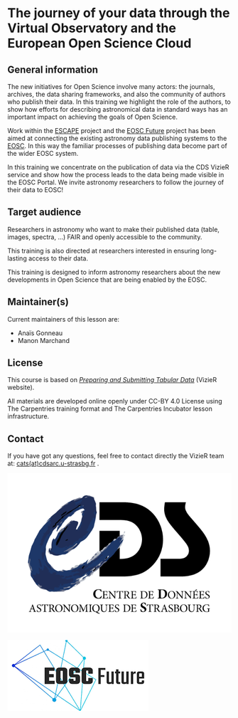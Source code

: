 # The journey of your data through the Virtual Observatory and the European Open Science Cloud


## General information

The new initiatives for Open Science involve many actors: the journals, archives, the data sharing frameworks, and also the community of authors who publish their data. In this training we highlight the role of the authors, to show how efforts for describing astronomical data in standard ways has an important impact on achieving the goals of Open Science.

Work within the [ESCAPE](https://projectescape.eu/) project and the [EOSC Future](https://eoscfuture.eu/) project has been aimed at connecting the existing astronomy data publishing systems to the [EOSC](https://eosc.eu/). In this way the familiar processes of publishing data become part of the wider EOSC system. 

In this training we concentrate on the publication of data via the CDS VizieR service and show how the process leads to the data being made visible in the EOSC Portal. We invite astronomy researchers to follow the journey of their data to EOSC!


## Target audience

Researchers in astronomy who want to make their published data (table, images, spectra, …) FAIR and openly accessible to the community.

This training is also directed at researchers interested in ensuring long-lasting access to their data.

This training is designed to inform astronomy researchers about the new developments in Open Science that are being enabled by the EOSC.



## Maintainer(s)

Current maintainers of this lesson are:

- Anaïs Gonneau
- Manon Marchand



## License

This course is based on [*Preparing and Submitting Tabular Data*](https://vizier.cds.unistra.fr/vizier/submit.htx) (VizieR website).

All materials are developed online openly under CC-BY 4.0 License using The Carpentries training format and The Carpentries Incubator lesson infrastructure.


## Contact

If you have got any questions, feel free to contact directly the VizieR team at: [cats(at)cdsarc.u-strasbg.fr](mailto:cats@cdsarc.u-strasbg.fr) .


![Logo Centre de Données astronomiques de Strasbourg - CDS](https://raw.githubusercontent.com/cds-astro/a-FAIR-journey-for-astronomical-data/main/episodes/images/tmp_logos/cds-logo.png)

![Logo European Open Science Cloud Future- EOSC Future](https://raw.githubusercontent.com/cds-astro/a-FAIR-journey-for-astronomical-data/main/episodes/images/tmp_logos/eosc_future_logo.png)





